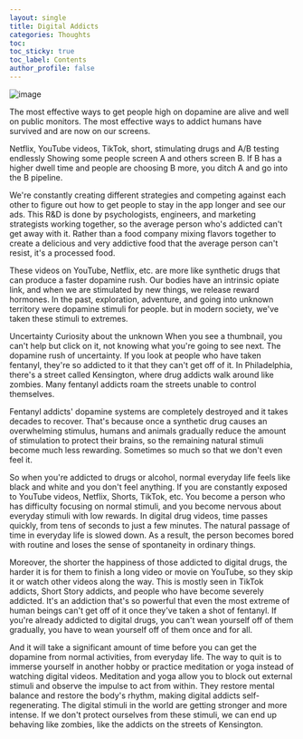 ```yaml
---
layout: single
title: Digital Addicts
categories: Thoughts
toc: 
toc_sticky: true
toc_label: Contents
author_profile: false
---
```



![image]({{site.url}}/assets/images/hannahberner.png)



The most effective ways to get people high on dopamine are alive and well on public monitors.
The most effective ways to addict humans have survived and are now on our screens.

Netflix, YouTube videos, TikTok, short, stimulating drugs and A/B testing endlessly
Showing some people screen A and others screen B.
If B has a higher dwell time and people are choosing B more, you ditch A and go into the B pipeline.

We're constantly creating different strategies and competing against each other to figure out how to get people to stay in the app longer and see our ads.
This R&D is done by psychologists, engineers, and marketing strategists working together, so the average person who's addicted can't get away with it.
Rather than a food company mixing flavors together to create a delicious and very addictive food that the average person can't resist, it's a processed food.

These videos on YouTube, Netflix, etc. are more like synthetic drugs that can produce a faster dopamine rush.
Our bodies have an intrinsic opiate link, and when we are stimulated by new things, we release reward hormones.
In the past, exploration, adventure, and going into unknown territory were dopamine stimuli for people.
but in modern society, we've taken these stimuli to extremes.  

Uncertainty Curiosity about the unknown 
When you see a thumbnail, you can't help but click on it, not knowing what you're going to see next.
The dopamine rush of uncertainty. 
If you look at people who have taken fentanyl, they're so addicted to it that they can't get off of it.
In Philadelphia, there's a street called Kensington, where drug addicts walk around like zombies. 
Many fentanyl addicts roam the streets unable to control themselves. 

Fentanyl addicts' dopamine systems are completely destroyed and it takes decades to recover.
That's because once a synthetic drug causes an overwhelming stimulus, humans and animals gradually reduce the amount of stimulation
to protect their brains, so the remaining natural stimuli become much less rewarding. 
Sometimes so much so that we don't even feel it.

So when you're addicted to drugs or alcohol, normal everyday life feels like black and white and you don't feel anything.
If you are constantly exposed to YouTube videos, Netflix, Shorts, TikTok, etc.
You become a person who has difficulty focusing on normal stimuli, and you become nervous about everyday stimuli with low rewards.
In digital drug videos, time passes quickly, from tens of seconds to just a few minutes. 
The natural passage of time in everyday life is slowed down. As a result, the person becomes bored with routine and loses the sense of spontaneity in ordinary things.

Moreover, the shorter the happiness of those addicted to digital drugs, the harder it is for them to finish a long video or movie on YouTube, so they skip it or watch other videos along the way.
This is mostly seen in TikTok addicts, Short Story addicts, and people who have become severely addicted. 
It's an addiction that's so powerful that even the most extreme of human beings can't get off of it once they've taken a shot of fentanyl. 
If you're already addicted to digital drugs, you can't wean yourself off of them gradually, you have to wean yourself off of them once and for all. 

And it will take a significant amount of time before you can get the dopamine from normal activities, from everyday life. 
The way to quit is to immerse yourself in another hobby or practice meditation or yoga instead of watching digital videos.
Meditation and yoga allow you to block out external stimuli and observe the impulse to act from within.
They restore mental balance and restore the body's rhythm, making digital addicts self-regenerating.
The digital stimuli in the world are getting stronger and more intense. 
If we don't protect ourselves from these stimuli, we can end up behaving like zombies, like the addicts on the streets of Kensington.
